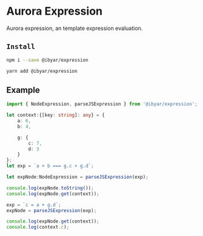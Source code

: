 # Aurora Expression

Aurora expression, an template expression evaluation.

## `Install`

``` bash
npm i --save @ibyar/expression
```

``` bash
yarn add @ibyar/expression
```


## Example
```ts
import { NodeExpression, parseJSExpression } from '@ibyar/expression';

let context:{[key: string]: any} = {
    a: 6,
    b: 4,

    g: {
        c: 7,
        d: 3
    }
};
let exp = `a + b === g.c + g.d`;

let expNode:NodeExpression = parseJSExpression(exp);

console.log(expNode.toString());
console.log(expNode.get(context));

exp = `c = a + g.d`;
expNode = parseJSExpression(exp);

console.log(expNode.get(context));
console.log(context.c);

```
